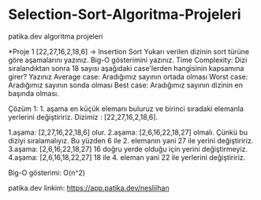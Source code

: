 # Selection-Sort-Algoritma-Projeleri
patika.dev algoritma projeleri

*Proje 1 [22,27,16,2,18,6] -> Insertion Sort Yukarı verilen dizinin sort türüne göre aşamalarını yazınız. Big-O gösterimini yazınız. Time Complexity: Dizi sıralandıktan sonra 18 sayısı aşağıdaki case'lerden hangisinin kapsamına girer? Yazınız Average case: Aradığımız sayının ortada olması Worst case: Aradığımız sayının sonda olması Best case: Aradığımız sayının dizinin en başında olması.

Çözüm 1: 1. aşama en küçük elemanı buluruz ve birinci sıradaki elemanla yerlerini değiştiririz. Dizimiz : [22,27,16,2,18,6].

1.aşama: [2,27,16,22,18,6] olur. 
2.aşama: [2,6,16,22,18,27] olmalı. Çünkü bu diziyi sıralamalıyız. Bu yüzden 6 ile 2. elemanın yani 27 ile yerini değiştiririz. 
3.aşama: [2,6,16,22,18,27] 16 doğru yerde olduğu için yerini değiştirmeyiz. 
4.aşama: [2,6,16,18,22,27] 18 ile 4. eleman yani 22 ile yerlerini değiştiririz. 

Big-O gösterimi: O(n^2)


patika.dev linkim: https://app.patika.dev/nesliihan

